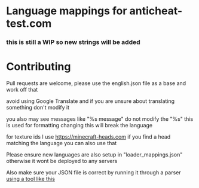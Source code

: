 # Language mappings for anticheat-test.com
### this is still a WIP so new strings will be added

# Contributing
Pull requests are welcome, please use the english.json file as a base and work off that

avoid using Google Translate and if you are unsure about translating something don't modify it

you also may see messages like "%s message" do not modify the "%s" this is used for formatting changing this will break the language

for texture ids I use https://minecraft-heads.com if you find a head matching the language you can also use that

Please ensure new languages are also setup in "loader_mappings.json" otherwise it wont be deployed to any servers

Also make sure your JSON file is correct by running it through a parser [using a tool like this](https://jsonformatter.org/json-parser)
